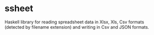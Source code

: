 ssheet
======

Haskell library for reading spreadsheet data in Xlsx, Xls, Csv formats
(detected by filename extension) and writing in Csv and JSON formats.
